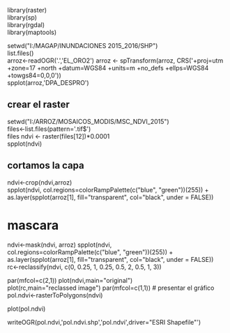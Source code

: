 library(raster)   
library(sp)   
library(rgdal)    
library(maptools)   

setwd("I:/MAGAP/INUNDACIONES 2015_2016/SHP")  
list.files()  
arroz<-readOGR('.','EL_ORO2') 
arroz <- spTransform(arroz, CRS('+proj=utm +zone=17 +north +datum=WGS84 +units=m +no_defs +ellps=WGS84 +towgs84=0,0,0'))  
spplot(arroz,'DPA_DESPRO')  



## crear el raster
setwd("I:/ARROZ/MOSAICOS_MODIS/MSC_NDVI_2015")  
files<-list.files(pattern='.tif$')  
files 
ndvi <- raster(files[12])*0.0001  
spplot(ndvi)  

## cortamos la capa

ndvi<-crop(ndvi,arroz)  
spplot(ndvi, col.regions=colorRampPalette(c("blue", "green"))(255)) + as.layer(spplot(arroz[1], fill="transparent", col="black", under = FALSE))  



# mascara 
ndvi<-mask(ndvi, arroz) 
spplot(ndvi, col.regions=colorRampPalette(c("blue", "green"))(255)) + as.layer(spplot(arroz[1], fill="transparent", col="black", under = FALSE))  
rc<-reclassify(ndvi, c(0, 0.25, 1, 0.25, 0.5, 2, 0.5, 1, 3))  


par(mfcol=c(2,1)) 
plot(ndvi,main="original")  
plot(rc,main="reclassed image") 
par(mfcol=c(1,1)) # presentar el gráfico  
pol.ndvi<-rasterToPolygons(ndvi)  

plot(pol.ndvi)  

writeOGR(pol.ndvi,'pol.ndvi.shp','pol.ndvi',driver="ESRI Shapefile"') 

